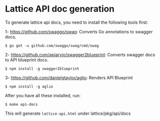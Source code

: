 # Lattice API doc generation

To generate lattice api docs, you need to install the following tools first:

1- https://github.com/swaggo/swag: Converts Go annotations to swagger docs.
 
``$ go get -u github.com/swaggo/swag/cmd/swag``

2- https://github.com/apiaryio/swagger2blueprint: Converts swagger docs to API blueprint docs.

``$ npm install -g swagger2blueprint``

3- https://github.com/danielgtaylor/aglio: Renders API Blueprint

``$ npm install -g aglio``  

After you have all these installed, run:


``$ make api-docs``

This will generate `lattice-api.html` under lattice/pkg/api/docs